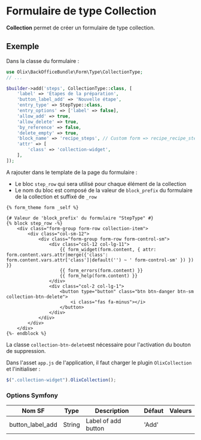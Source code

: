 Formulaire de type Collection
================================================================================

**Collection** permet de créer un formulaire de type collection.

## Exemple

Dans la classe du formulaire :
~~~ php
use Olix\BackOfficeBundle\Form\Type\CollectionType;
// ...

$builder->add('steps', CollectionType::class, [
    'label' => 'Étapes de la préparation',
    'button_label_add' => 'Nouvelle étape',
    'entry_type' => StepType::class,
    'entry_options' => ['label' => false],
    'allow_add' => true,
    'allow_delete' => true,
    'by_reference' => false,
    'delete_empty' => true,
    'block_name' => 'recipe_steps', // Custom form => recipe_recipe_steps_row
    'attr' => [
        'class' => 'collection-widget',
    ],
]);
~~~

A rajouter dans le template de la page du formulaire :
- Le bloc `step_row` qui sera utilisé pour chaque élément de la collection
- Le nom du bloc est composé de la valeur de `block_prefix` du formulaire de la collection et suffixé de `_row`

~~~ twig
{% form_theme form _self %}

{# Valeur de 'block_prefix' du formulaire "StepType" #}
{% block step_row -%}
    <div class="form-group form-row collection-item">
        <div class="col-sm-12">
            <div class="form-group form-row form-control-sm">
                <div class="col-12 col-lg-11">
                    {{ form_widget(form.content, { attr: form.content.vars.attr|merge({'class': form.content.vars.attr['class']|default('') ~ ' form-control-sm' }) }) }}
                    {{ form_errors(form.content) }}
                    {{ form_help(form.content) }}
                </div>
                <div class="col-2 col-lg-1">
                    <button type="button" class="btn btn-danger btn-sm collection-btn-delete">
                        <i class="fas fa-minus"></i>
                    </button>
                </div>
            </div>
        </div>
    </div>
{%- endblock %}
~~~
La classe `collection-btn-delete`est nécessaire pour l'activation du bouton de suppression.

Dans l'asset `app.js` de l'application, il faut charger le plugin `OlixCollection` et l'initialiser :
~~~ js
$(".collection-widget").OlixCollection();
~~~


### Options Symfony

| Nom SF           | Type    | Description                 | Défaut    | Valeurs 
|------------------|---------|-----------------------------|-----------|----------------------------------------
| button_label_add | String  | Label of add button         | 'Add'     | 
